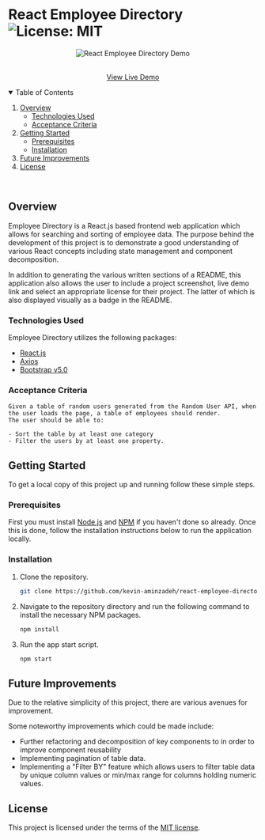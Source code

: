 # React Employee Directory ![License: MIT](https://img.shields.io/badge/License-MIT-yellow.svg)

<p align="center">
  <img src="./public/assets/img/demo.gif" alt="React Employee Directory Demo">
</p>
<p align="center">

  <p align="center">
    <br />
    <a href="https://kevin-aminzadeh.github.io/react-employee-directory">View Live Demo</a>
  </p>
</p>

<!-- TABLE OF CONTENTS -->
<details open="open">
  <summary>Table of Contents</summary>
  <ol>
    <li>
      <a href="#overview">Overview</a>
      <ul>
        <li><a href="#technologies-used">Technologies Used</a></li>
        <li><a href="#acceptance-criteria">Acceptance Criteria</a></li>
      </ul>
    </li>
    <li>
      <a href="#getting-started">Getting Started</a>
      <ul>
        <li><a href="#prerequisites">Prerequisites</a></li>
        <li><a href="#installation">Installation</a></li>
      </ul>
    </li>
    <li><a href="#future-improvements">Future Improvements</a></li>
    <li><a href="#license">License</a></li>
  </ol>
</details>
<br>

## Overview

Employee Directory is a React.js based frontend web application which allows for searching and sorting of employee data. The purpose behind the development of this project is to demonstrate a good understanding of various React concepts including state management and component decomposition.

In addition to generating the various written sections of a README, this application also allows the user to include a project screenshot, live demo link and select an appropriate license for their project. The latter of which is also displayed visually as a badge in the README.

### Technologies Used

Employee Directory utilizes the following packages:

- [React.js](https://reactjs.org/)
- [Axios](https://axios-http.com/)
- [Bootstrap v5.0](https://github.com/SBoudrias/Inquirer.js#readme)

### Acceptance Criteria

```
Given a table of random users generated from the Random User API, when the user loads the page, a table of employees should render.
The user should be able to:

- Sort the table by at least one category
- Filter the users by at least one property.

```

## Getting Started

To get a local copy of this project up and running follow these simple steps.

### Prerequisites

First you must install [Node.js](https://nodejs.org/en/) and [NPM](https://www.npmjs.com/get-npm) if you haven't done so already. Once this is done, follow the installation instructions below to run the application locally.

### Installation

1. Clone the repository.
   ```sh
   git clone https://github.com/kevin-aminzadeh/react-employee-directory
   ```
2. Navigate to the repository directory and run the following command to install the necessary NPM packages.
   ```sh
   npm install
   ```
3. Run the app start script.
   ```sh
   npm start
   ```

## Future Improvements

Due to the relative simplicity of this project, there are various avenues for improvement.

Some noteworthy improvements which could be made include:

- Further refactoring and decomposition of key components to in order to improve component reusability
- Implementing pagination of table data.
- Implementing a "Filter BY" feature which allows users to filter table data by unique column values or min/max range for columns holding numeric values.

## License

This project is licensed under the terms of the [MIT license](https://opensource.org/licenses/MIT).
